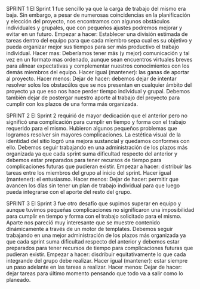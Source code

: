 SPRINT 1
El Sprint 1 fue sencillo ya que la carga de trabajo del mismo era baja. Sin embargo, a pesar de numerosas coincidencias en la planificación y elección del proyecto, nos encontramos con algunos obstáculos individuales y grupales, que con pequeños ajustes podremos mejorar y evitar en un futuro. 
Empezar a hacer: Establecer una división estimada de tareas dentro del equipo para que cada miembro sepa cual es su objetivo y pueda organizar mejor sus tiempos para ser más productivo el trabajo individual.
Hacer mas: Deberíamos tener más (y mejor) comunicación y tal vez en un formato mas ordenado, aunque sean encuentros virtuales breves para alinear expectativas y complementar nuestros conocimientos con los demás miembros del equipo.
Hacer igual (mantener): las ganas de aportar al proyecto.
Hacer menos: 
Dejar de hacer: debemos dejar de intentar resolver solos los obstacúlos que se nos presentan en cualquier ámbito del proyecto ya que eso nos hace perder tiempo individual y grupal. Debemos también dejar de postergar nuestro aporte al trabajo del proyecto para cumplir con los plazos de una forma más organizada.

SPRINT 2
El Sprint 2 requirió de mayor dedicación que el anterior pero no significó una complicación para cumplir en tiempo y forma con el trabajo requerido para el mismo. Hubieron algunos pequeños problemas que logramos resolver sin mayores complicaciones.  La estética visual de la identidad del sitio logró una mejora sustancial y quedamos conformes con ello.
Debemos seguir trabajando en una administración de los plazos más organizada ya que cada sprint suma dificultad respecto del anterior y debemos estar preparados para tener recursos de tiempo para complicaciones futuras que pudieran existir.
Empezar a hacer: distribuir las tareas entre los miembros del grupo al inicio del sprint.
Hacer igual (mantener): el entusiasmo.
Hacer menos: 
Dejar de hacer: permitir que avancen los días sin tener un plan de trabajo individual para que luego pueda integrarse con el aporte del resto del grupo.

SPRINT 3
El Sprint 3 fue otro desafío que supimos superar en equipo y aunque tuvimos pequeñas complicaciones no significaron una imposibilidad para cumplir en tiempo y forma con el trabajo solicitado para el mismo. Aparte nos pareció muy interesante que se muestre contenido dinámicamente a través de un motor de templates.
Debemos seguir trabajando en una mejor administración de los plazos más organizada ya que cada sprint suma dificultad respecto del anterior y debemos estar preparados para tener recursos de tiempo para complicaciones futuras que pudieran existir.
Empezar a hacer: disdribuir equitativamente lo que cada integrande del grupo debe realizar.
Hacer igual (mantener): estar siempre un paso adelante en las tareas a realizar.
Hacer menos: 
Dejar de hacer: dejar tareas para último momento pensando que todo va a salir como lo planeado.